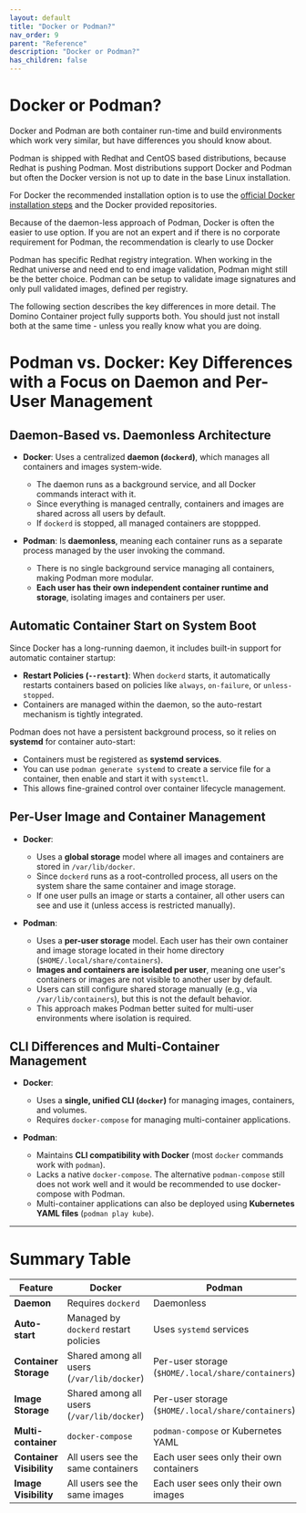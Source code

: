 ```yaml
---
layout: default
title: "Docker or Podman?"
nav_order: 9
parent: "Reference"
description: "Docker or Podman?"
has_children: false
---
```



# Docker or Podman?

Docker and Podman are both container run-time and build environments which work very similar, but have differences you should know about.

Podman is shipped with Redhat and CentOS based distributions, because Redhat is pushing Podman.
Most distributions support Docker and Podman but often the Docker version is not up to date in the base Linux installation.

For Docker the recommended installation option is to use the [official Docker installation steps](https://docs.docker.com/engine/install/) and the Docker provided repositories.

Because of the daemon-less approach of Podman, Docker is often the easier to use option.
If you are not an expert and if there is no corporate requirement for Podman, the recommendation is clearly to use Docker

Podman has specific Redhat registry integration.
When working in the Redhat universe and need end to end image validation, Podman might still be the better choice.
Podman can be setup to validate image signatures and only pull validated images, defined per registry.

The following section describes the key differences in more detail.
The Domino Container project fully supports both.
You should just not install both at the same time - unless you really know what you are doing.


# **Podman vs. Docker: Key Differences with a Focus on Daemon and Per-User Management**  


## **Daemon-Based vs. Daemonless Architecture**  
- **Docker**: Uses a centralized **daemon (`dockerd`)**, which manages all containers and images system-wide.  
  - The daemon runs as a background service, and all Docker commands interact with it.  
  - Since everything is managed centrally, containers and images are shared across all users by default.  
  - If `dockerd` is stopped, all managed containers are stoppped.  

- **Podman**: Is **daemonless**, meaning each container runs as a separate process managed by the user invoking the command.  
  - There is no single background service managing all containers, making Podman more modular.  
  - **Each user has their own independent container runtime and storage**, isolating images and containers per user.  


## **Automatic Container Start on System Boot**  

Since Docker has a long-running daemon, it includes built-in support for automatic container startup:  
  - **Restart Policies (`--restart`)**: When `dockerd` starts, it automatically restarts containers based on policies like `always`, `on-failure`, or `unless-stopped`.  
  - Containers are managed within the daemon, so the auto-restart mechanism is tightly integrated.  

Podman does not have a persistent background process, so it relies on **systemd** for container auto-start:  
  - Containers must be registered as **systemd services**.  
  - You can use `podman generate systemd` to create a service file for a container, then enable and start it with `systemctl`.  
  - This allows fine-grained control over container lifecycle management.  


## **Per-User Image and Container Management**  

- **Docker**:
  - Uses a **global storage** model where all images and containers are stored in `/var/lib/docker`.  
  - Since `dockerd` runs as a root-controlled process, all users on the system share the same container and image storage.  
  - If one user pulls an image or starts a container, all other users can see and use it (unless access is restricted manually).  

- **Podman**:
  - Uses a **per-user storage** model. Each user has their own container and image storage located in their home directory (`$HOME/.local/share/containers`).  
  - **Images and containers are isolated per user**, meaning one user's containers or images are not visible to another user by default.  
  - Users can still configure shared storage manually (e.g., via `/var/lib/containers`), but this is not the default behavior.  
  - This approach makes Podman better suited for multi-user environments where isolation is required.  


## **CLI Differences and Multi-Container Management**  

- **Docker**:
  - Uses a **single, unified CLI (`docker`)** for managing images, containers, and volumes.  
  - Requires `docker-compose` for managing multi-container applications.  

- **Podman**:
  - Maintains **CLI compatibility with Docker** (most `docker` commands work with `podman`).  
  - Lacks a native `docker-compose`. The alternative `podman-compose` still does not work well and it would be recommended to use docker-compose with Podman.  
  - Multi-container applications can also be deployed using **Kubernetes YAML files** (`podman play kube`).  

---

# **Summary Table**  

| Feature           | Docker | Podman |
|------------------|--------|--------|
| **Daemon**       | Requires `dockerd` | Daemonless |
| **Auto-start**   | Managed by `dockerd` restart policies | Uses `systemd` services |
| **Container Storage** | Shared among all users (`/var/lib/docker`) | Per-user storage (`$HOME/.local/share/containers`) |
| **Image Storage** | Shared among all users (`/var/lib/docker`) | Per-user storage (`$HOME/.local/share/containers`) |
| **Multi-container** | `docker-compose` | `podman-compose` or Kubernetes YAML |
| **Container Visibility** | All users see the same containers | Each user sees only their own containers |
| **Image Visibility** | All users see the same images | Each user sees only their own images |



